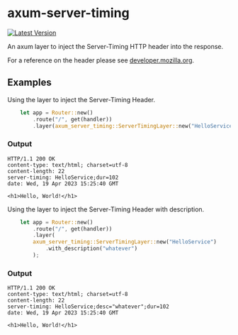# axum-server-timing
[![Latest Version](https://img.shields.io/crates/v/axum-server-timing.svg)](https://crates.io/crates/axum-server-timing)

An axum layer to inject the Server-Timing HTTP header into the response.

For a reference on the header please see [developer.mozilla.org](https://developer.mozilla.org/en-US/docs/Web/HTTP/Headers/Server-Timing).

## Examples

Using the layer to inject the Server-Timing Header.
```rust
    let app = Router::new()
        .route("/", get(handler))
        .layer(axum_server_timing::ServerTimingLayer::new("HelloService"));
```

### Output
```http
HTTP/1.1 200 OK
content-type: text/html; charset=utf-8
content-length: 22
server-timing: HelloService;dur=102
date: Wed, 19 Apr 2023 15:25:40 GMT

<h1>Hello, World!</h1>
```

Using the layer to inject the Server-Timing Header with description.
```rust
    let app = Router::new()
        .route("/", get(handler))
        .layer(
        axum_server_timing::ServerTimingLayer::new("HelloService")
            .with_description("whatever")
        );
```

### Output
```http
HTTP/1.1 200 OK
content-type: text/html; charset=utf-8
content-length: 22
server-timing: HelloService;desc="whatever";dur=102
date: Wed, 19 Apr 2023 15:25:40 GMT

<h1>Hello, World!</h1>
```